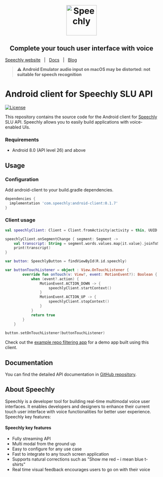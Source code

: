 <h1 align="center">
<a href="https://www.speechly.com/?utm_source=github&utm_medium=android-client&utm_campaign=header"><img src="https://www.speechly.com/images/logo.png" height="100" alt="Speechly"></a>
</h1>
<h2 align="center">
Complete your touch user interface with voice
</h2>

[Speechly website](https://www.speechly.com/?utm_source=github&utm_medium=android-client&utm_campaign=header)&nbsp;&nbsp;&nbsp;|&nbsp;&nbsp;&nbsp;[Docs](https://www.speechly.com/docs/?utm_source=github&utm_medium=android-client&utm_campaign=header)&nbsp;&nbsp;&nbsp;|&nbsp;&nbsp;&nbsp;[Blog](https://www.speechly.com/blog/?utm_source=github&utm_medium=android-client&utm_campaign=header)

> :warning: **Android Emulator audio input on macOS may be distorted: not suitable for speech recognition**


# Android client for Speechly SLU API

[![License](http://img.shields.io/:license-mit-blue.svg)](LICENSE)

This repository contains the source code for the Android client for [Speechly](https://www.speechly.com/?utm_source=github&utm_medium=android-client&utm_campaign=text) SLU API. Speechly allows you to easily build applications with voice-enabled UIs.

### Requirements

* Android 8.0 (API level 26) and above

## Usage

### Configuration

Add android-client to your build.gradle dependencies.

```gradle
dependencies {
  implementation 'com.speechly:android-client:0.1.7'
}
```

### Client usage

```kotlin
val speechlyClient: Client = Client.fromActivity(activity = this, UUID.fromString("yourkey"))

speechlyClient.onSegmentChange { segment: Segment ->
    val transcript: String = segment.words.values.map{it.value}.joinToString(" ")
    print(transcript)
}

var button: SpeechlyButton = findViewById(R.id.speechly)

var buttonTouchListener = object : View.OnTouchListener {
        override fun onTouch(v: View?, event: MotionEvent?): Boolean {
            when (event?.action) {
                MotionEvent.ACTION_DOWN -> {
                    speechlyClient.startContext()
                }
                MotionEvent.ACTION_UP -> {
                    speechlyClient.stopContext()
                }
            }
            return true
        }
    }
    
button.setOnTouchListener(buttonTouchListener)
```

Check out the [example repo filtering app](https://github.com/speechly/android-repo-filtering) for a demo app built using this client.

## Documentation

You can find the detailed API documentation in [GitHub repository](https://github.com/speechly/android-client/blob/main/docs/client/README.md).

## About Speechly

Speechly is a developer tool for building real-time multimodal voice user interfaces. It enables developers and designers to enhance their current touch user interface with voice functionalities for better user experience. Speechly key features:

#### Speechly key features

- Fully streaming API
- Multi modal from the ground up
- Easy to configure for any use case
- Fast to integrate to any touch screen application
- Supports natural corrections such as "Show me red – i mean blue t-shirts"
- Real time visual feedback encourages users to go on with their voice
